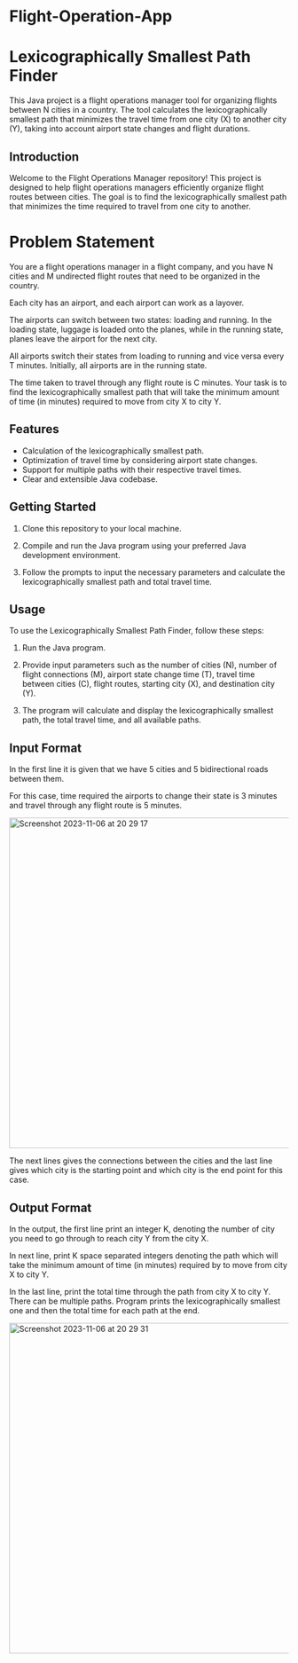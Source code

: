 # Flight-Operation-App
# Lexicographically Smallest Path Finder

This Java project is a flight operations manager tool for organizing flights between N cities in a country. The tool calculates the lexicographically smallest path that minimizes the travel time from one city (X) to another city (Y), taking into account airport state changes and flight durations.

## Introduction

Welcome to the Flight Operations Manager repository! This project is designed to help flight operations managers efficiently organize flight routes between cities. The goal is to find the lexicographically smallest path that minimizes the time required to travel from one city to another.

# Problem Statement

You are a flight operations manager in a flight company, and you have N cities and M undirected flight routes that need to be organized in the country. 

Each city has an airport, and each airport can work as a layover. 

The airports can switch between two states: loading and running. In the loading state, luggage is loaded onto the planes, while in the running state, planes leave the airport for the next city. 

All airports switch their states from loading to running and vice versa every T minutes. Initially, all airports are in the running state.

The time taken to travel through any flight route is C minutes. Your task is to find the lexicographically smallest path that will take the minimum amount of time (in minutes) required to move from city X to city Y.
## Features

- Calculation of the lexicographically smallest path.
- Optimization of travel time by considering airport state changes.
- Support for multiple paths with their respective travel times.
- Clear and extensible Java codebase.

## Getting Started

1. Clone this repository to your local machine.

2. Compile and run the Java program using your preferred Java development environment.

3. Follow the prompts to input the necessary parameters and calculate the lexicographically smallest path and total travel time.

## Usage

To use the Lexicographically Smallest Path Finder, follow these steps:

1. Run the Java program.

2. Provide input parameters such as the number of cities (N), number of flight connections (M), airport state change time (T), travel time between cities (C), flight routes, starting city (X), and destination city (Y).

3. The program will calculate and display the lexicographically smallest path, the total travel time, and all available paths.

## Input Format

In the first line it is given that we have 5 cities and 5 bidirectional roads between them.

For this case, time required the airports to change their state is 3 minutes and travel through any flight route is 5 minutes. 

<img width="596" alt="Screenshot 2023-11-06 at 20 29 17" src="https://github.com/sarparslan/Flight-Operation-App/assets/96438389/3656f470-1a5d-4792-bd87-9c0629a66c6b">



The next lines gives the connections between the cities and the last line gives
which city is the starting point and which city is the end point for this case.

## Output Format

In the output, the first line print an integer K, denoting the number of city you need to go
through to reach city Y from the city X. 

In next line, print K space separated integers denoting the
path which will take the minimum amount of time (in minutes) required by to move from city X
to city Y.

In the last line, print the total time through the path from city X to city Y. There can be
multiple paths. Program prints the lexicographically smallest one and then the total time for each path at the
end.

<img width="596" alt="Screenshot 2023-11-06 at 20 29 31" src="https://github.com/sarparslan/Flight-Operation-App/assets/96438389/08c1998b-5785-4bb7-aaf2-e8700e9c3071">
